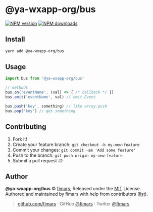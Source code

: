 # @ya-wxapp-org/bus

[![NPM version](https://img.shields.io/npm/v/@ya-wxapp-org/bus.svg?style=flat)](https://npmjs.com/package/@ya-wxapp-org/bus) [![NPM downloads](https://img.shields.io/npm/dm/@ya-wxapp-org/bus.svg?style=flat)](https://npmjs.com/package/@ya-wxapp-org/bus)

## Install

```bash
yarn add @ya-wxapp-org/bus
```

## Usage

```js
import bus from '@ya-wxapp-org/bus'

// methods
bus.on('eventName', (val) => { /* callback */ })
bus.emit('eventName', val) // emit Event

bus.push('key', something) // like array.push
bus.pop('key') // get something
```

## Contributing

1. Fork it!
2. Create your feature branch: `git checkout -b my-new-feature`
3. Commit your changes: `git commit -am 'Add some feature'`
4. Push to the branch: `git push origin my-new-feature`
5. Submit a pull request :D

## Author

**@ya-wxapp-org/bus** © [fimars](https://github.com/fimars), Released under the [MIT](./LICENSE) License.<br>
Authored and maintained by fimars with help from contributors ([list](https://github.com/fimars/@ya-wxapp-org/bus/contributors)).

> [github.com/fimars](https://github.com/fimars) · GitHub [@fimars](https://github.com/fimars) · Twitter [@fimars](https://twitter.com/fimars)
